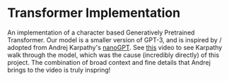 # Transformer Implementation
An implementation of a character based Generatively Pretrained Transformer.
Our model is a smaller version of GPT-3, and is inspired by / adopted from Andrej Karpathy's [nanoGPT](https://github.com/karpathy/nanoGPT).
See [this](https://www.youtube.com/watch?v=kCc8FmEb1nY) video to see Karpathy walk through the model, which was the cause (incredibly directly) of this project.
The combination of broad context and fine details that Andrej brings to the video is truly inspring!
